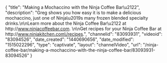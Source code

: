 {
    "title": "Making a Mochaccino with the Ninja Coffee Bar\u2122",
    "description": "Greg shows you how easy it is to make a delicious mochaccino, just one of Ninja\u2019s many frozen blended specialty drinks.\n\nLearn more about the Ninja Coffee Bar\u2122 at http:\/\/www.ninjacoffeebar.com. \n\nGet recipes for your Ninja Coffee Bar at http:\/\/www.ninjakitchen.com\/recipes.",
    "channelid": "83093931",
    "videoid": "83094526",
    "date_created": "1440690656",
    "date_modified": "1515022296",
    "type": "captivate",
    "layout": "channelVideo",
    "url": "\/ninja-coffee-bar\/making-a-mochaccino-with-the-ninja-coffee-bar\/83093931-83094526"
}